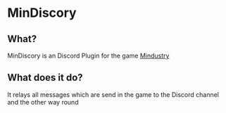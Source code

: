 # MinDiscory

## What?

MinDiscory is an Discord Plugin for the game [Mindustry](https://mindustrygame.github.io)


## What does it do?

It relays all messages which are send in the game to the Discord channel and the other way round
